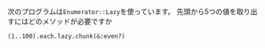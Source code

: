 次のプログラムは`Enumerator::Lazy`を使っています。
先頭から5つの値を取り出すにはどのメソッドが必要ですか

```
(1..100).each.lazy.chunk(&:even?)
```
